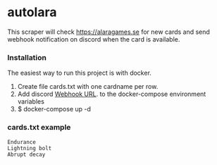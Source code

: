 # autolara

This scraper will check https://alaragames.se for new cards and send webhook notification on discord when the card is available.

### Installation
The easiest way to run this project is with docker.

1. Create file cards.txt with one cardname per row.
2. Add discord [Webhook URL](https://support.discord.com/hc/en-us/articles/228383668-Anv%C3%A4nda-Webhooks). to the docker-compose environment variables
3. $ docker-compose up -d

### cards.txt example

```
Endurance
Lightning bolt
Abrupt decay
``` 
